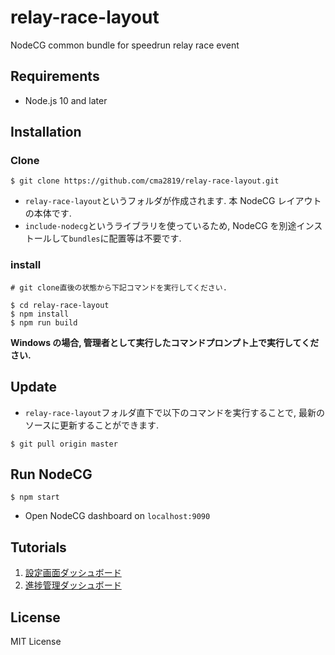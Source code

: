 # relay-race-layout

NodeCG common bundle for speedrun relay race event

## Requirements

- Node.js 10 and later

## Installation

### Clone

```
$ git clone https://github.com/cma2819/relay-race-layout.git
```

- `relay-race-layout`というフォルダが作成されます. 本 NodeCG レイアウトの本体です.
- `include-nodecg`というライブラリを使っているため, NodeCG を別途インストールして`bundles`に配置等は不要です.

### install

```
# git clone直後の状態から下記コマンドを実行してください.

$ cd relay-race-layout
$ npm install
$ npm run build
```

**Windows の場合, 管理者として実行したコマンドプロンプト上で実行してください.**

## Update

- `relay-race-layout`フォルダ直下で以下のコマンドを実行することで, 最新のソースに更新することができます.

```
$ git pull origin master
```

## Run NodeCG

```
$ npm start
```

- Open NodeCG dashboard on `localhost:9090`

## Tutorials

1. [設定画面ダッシュボード](doc/tutorial/01_config_dashboard.md)
2. [進捗管理ダッシュボード](doc/tutorial/02_progress_dashboard.md)

## License

MIT License
